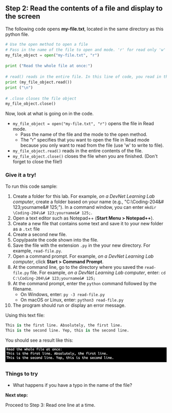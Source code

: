## Step 2: Read the contents of a file and display to the screen
The following code opens **my-file.txt**, located in the same directory as this python file.

```python
# Use the open method to open a file
# Pass in the name of the file to open and mode. 'r' for read only 'w' if you want to write to the file
my_file_object = open("my-file.txt", "r")

print ("Read the whole file at once:")

# read() reads in the entire file. In this line of code, you read in the contents of the file and print it to the screen.
print (my_file_object.read())
print ("\n")

# .close closes the file object
my_file_object.close()

```
Now, look at what is going on in the code.

* `my_file_object = open("my-file.txt", "r")` opens the file in Read mode.
    * Pass the name of the file and the mode to the open method.
    * The "r" specifies that you want to open the file in Read mode because you only want to read from the file (use 'w' to write to file).
* `my_file_object.read()` reads in the entire contents of the file.
* `my_file_object.close()` closes the file when you are finished. (Don't forget to close the file!)


### Give it a try!

To run this code sample:
1. Create a folder for this lab. For example, *on a DevNet Learning Lab computer*, create a folder based on your name (e.g., "C:\Coding-204\&# 123;yourname&# 125;"). In a command window, you can enter `mkdir \Coding-204\&# 123;yourname&# 125;`.
2. Open a text editor such as Notepad++ (**Start Menu > Notepad++**).
3. Create a new file that contains some text and save it to your new folder as a `.txt` file  
5. Create a second new file.
6. Copy/paste the code shown into the file.
7. Save the file with the extension `.py` in the your new directory. For example, `read-file.py`.
8. Open a command prompt. For example, *on a DevNet Learning Lab computer*, click **Start > Command Prompt**.
9. At the command line, go to the directory where you saved the `read-file.py` file. For example,  *on a DevNet Learning Lab computer*, enter: `cd C:\Coding-204\&# 123;yourname&# 125;`
10. At the command prompt, enter the `python` command followed by the filename.
    * On Windows, enter: `py -3 read-file.py`
    * On macOS or Linux, enter: `python3 read-file.py`
11. The program should run or display an error message.

Using this text file:

```python
This is the first line. Absolutely, the first line.
This is the second line. Yep, this is the second line.

```

You should see a result like this:

![](assets/images/step2-results.jpg)

### Things to try
* What happens if you have a typo in the name of the file?  

**Next step:**

Proceed to Step 3: Read one line at a time.

